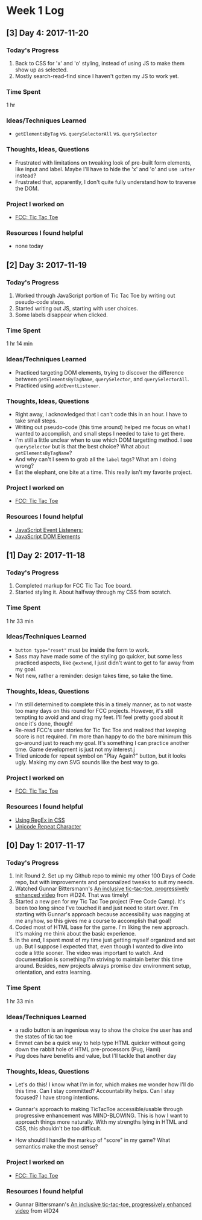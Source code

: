 # Week 1 Log

## [3] Day 4: 2017-11-20

### Today's Progress

1. Back to CSS for 'x' and 'o' styling, instead of using JS to make them show up as selected.
2. Mostly search-read-find since I haven't gotten my JS to work yet.

### Time Spent

1 hr

### Ideas/Techniques Learned

- `getElementsByTag` vs. `querySelectorAll` vs. `querySelector`

### Thoughts, Ideas, Questions

- Frustrated with limitations on tweaking look of pre-built form elements, like input and label. Maybe I'll have to hide the 'x' and 'o' and use `:after` instead?
- Frustrated that, apparently, I don't quite fully understand how to traverse the DOM.

### Project I worked on

- [FCC: Tic Tac Toe](https://codepen.io/digilou/pen/POOypV)

### Resources I found helpful

- none today

## [2] Day 3: 2017-11-19

### Today's Progress

1. Worked through JavaScript portion of Tic Tac Toe by writing out pseudo-code steps.
2. Started writing out JS, starting with user choices.
3. Some labels disappear when clicked.

### Time Spent

1 hr 14 min

### Ideas/Techniques Learned

- Practiced targeting DOM elements, trying to discover the difference between `getElementsByTagName`, `querySelector`, and `querySelectorAll`.
- Practiced using `addEventListener`.

### Thoughts, Ideas, Questions

- Right away, I acknowledged that I can't code this in an hour. I have to take small steps.
- Writing out pseudo-code (this time around) helped me focus on what I wanted to accomplish, and small steps I needed to take to get there.
- I'm still a little unclear when to use which DOM targetting method. I see `querySelector` but is that the best choice? What about `getElementsByTagName`?
- And why can't I seem to grab all the `label` tags? What am I doing wrong?
- Eat the elephant, one bite at a time. This really isn't my favorite project.

### Project I worked on

- [FCC: Tic Tac Toe](https://codepen.io/digilou/pen/POOypV)

### Resources I found helpful

- [JavaScript Event Listeners](https://www.w3schools.com/js/js_htmldom_eventlistener.asp);
- [JavaScript DOM Elements](https://www.w3schools.com/js/js_htmldom_elements.asp)

## [1] Day 2: 2017-11-18

### Today's Progress

1. Completed markup for FCC Tic Tac Toe board.
2. Started styling it. About halfway through my CSS from scratch.

### Time Spent

1 hr 33 min

### Ideas/Techniques Learned

- `button type="reset"` must be **inside** the form to work.
- Sass may have made some of the styling go quicker, but some less practiced aspects, like `@extend`, I just didn't want to get to far away from my goal.
- Not new, rather a reminder: design takes time, so take the time.

### Thoughts, Ideas, Questions

- I'm still determined to complete this in a timely manner, as to not waste too many days on this round for FCC projects. However, it's still tempting to avoid and and drag my feet. I'll feel pretty good about it once it's done, though!
- Re-read FCC's user stories for Tic Tac Toe and realized that keeping score is not required. I'm more than happy to do the bare minimum this go-around just to reach my goal. It's something I can practice another time. Game development is just not my interest.j
- Tried unicode for repeat symbol on "Play Again?" button, but it looks ugly. Making my own SVG sounds like the best way to go.

### Project I worked on

- [FCC: Tic Tac Toe](https://codepen.io/digilou/pen/POOypV)

### Resources I found helpful

- [Using RegEx in CSS](http://thegeekyway.com/css-regex-selector-using-regular-expression-css/)
- [Unicode Repeat Character](http://www.fileformat.info/info/unicode/char/1f501/index.htm)

## [0] Day 1: 2017-11-17

### Today's Progress

1. Init Round 2. Set up my Github repo to mimic my other 100 Days of Code repo, but with improvements and personailzed tweaks to suit my needs.
2. Watched Gunnar Bittersmann's [An inclusive tic-tac-toe, progressively enhanced video](https://youtu.be/36i2o26JE2M) from #ID24. That was timely!
3. Started a new pen for my Tic Tac Toe project (Free Code Camp). It's been too long since I've touched it and just need to start over. I'm starting with Gunnar's approach because accessibility was nagging at me anyhow, so this gives me a course to accomplish that goal!
4. Coded most of HTML base for the game. I'm liking the new approach. It's making me think about the basic experience.
5. In the end, I spent most of my time just getting myself organized and set up. But I suppose I expected that, even though I wanted to dive into code a little sooner. The video was important to watch. And documentation is something I'm striving to maintain better this time around. Besides, new projects always promise dev environment setup, orientation, and extra learning.

### Time Spent

1 hr 33 min

### Ideas/Techniques Learned

- a radio button is an ingenious way to show the choice the user has and the states of tic tac toe
- Emmet can be a quick way to help type HTML quicker without going down the rabbit hole of HTML pre-processors (Pug, Haml)
- Pug does have benefits and value, but I'll tackle that another day

### Thoughts, Ideas, Questions

- Let's do this! I know what I'm in for, which makes me wonder how I'll do this time. Can I stay committed? Accountability helps. Can I stay focused? I have strong intentions.

- Gunnar's approach to making TicTacToe accessible/usable through progressive enhancement was MIND-BLOWING. This is how I want to approach things more naturally. With my strengths lying in HTML and CSS, this shouldn't be too difficult.

- How should I handle the markup of "score" in my game? What semantics make the most sense?

### Project I worked on

- [FCC: Tic Tac Toe](https://codepen.io/digilou/pen/POOypV)

### Resources I found helpful

- Gunnar Bittersmann's [An inclusive tic-tac-toe, progressively enhanced video](https://youtu.be/36i2o26JE2M) from #ID24
